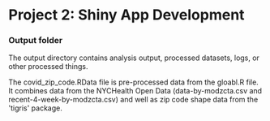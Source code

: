 # Project 2: Shiny App Development

### Output folder

The output directory contains analysis output, processed datasets, logs, or other processed things.

The covid_zip_code.RData file is pre-processed data from the gloabl.R file. It combines data from the NYCHealth Open Data (data-by-modzcta.csv and recent-4-week-by-modzcta.csv) and well as zip code shape data from the 'tigris' package. 